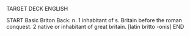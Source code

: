TARGET DECK
ENGLISH

START
Basic
Briton
Back: n. 1 inhabitant of s. Britain before the roman conquest. 2 native or inhabitant of great britain. [latin britto -onis]
END
